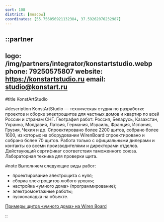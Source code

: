 ```yaml
---
sort: 108
district: [moscow]
coordinates: [55.756056921132384, 37.59262076232987]
---
```


::partner
---
logo: /img/partners/integrator/konstartstudio.webp
phone: 79250575807
website: https://konstartstudio.ru
email: studio@konstart.ru
---

#title
KonstArtStudio

#description
KonstArtStudio — техническая студия по разработке проектов и сборке электрощитов для частных домов и квартир по всей России и странам СНГ. География работ: Россия, Беларусь, Казахстан, Украина, Молдавия, Латвия, Германия, Израиль, Франция, Испания, Грузия, Чехия и др. Спроектировано более 2200 щитов, собрано более 1600, из которых на оборудовании WirenBoard спроектировано и собрано более 70 щитов. Работа только с официальными дилерами и контакты со всеми производителями и директорами отделов. Действующий сертификат соответствия таможенного союза. Лабораторная техника для проверки щита.

#note
Выполняем следующие виды работ:
* проектирование электрощита с нуля;
* сборка электрощитов любого уровня;
* настройка «умного дома» (программирование);
* электромонтажные работы;
* пусконаладка на объекте.

[Примеры щитов «умного дома» на Wiren Board](https://konstartstudio.ru/uslugi/umniy-dom/wiren-board)

::
